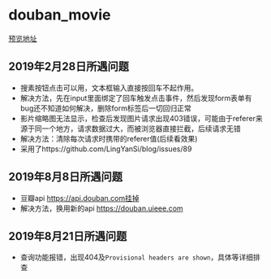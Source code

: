 # douban_movie
[预览地址](https://xiaoweimei.github.io/douban_movie/douban_movie.html)
## 2019年2月28日所遇问题
- 搜素按钮点击可以用，文本框输入直接按回车不起作用。
- 解决方法，先在input里面绑定了回车触发点击事件，然后发现form表单有bug还不知道如何解决，删除form标签后一切回归正常
- 影片缩略图无法显示，检查后发现图片请求出现403错误，可能由于referer来源于同一个地方，请求数据过大，而被浏览器直接拦截，后续请求无错
- 解决方法：清除每次请求时携带的referer值(后续看效果)
- 采用了https://github.com/LingYanSi/blog/issues/89
## 2019年8月8日所遇问题
- 豆瓣api https://api.douban.com挂掉
- 解决方法，换用新的api https://douban.uieee.com
## 2019年8月21日所遇问题
- 查询功能报错，出现404及`Provisional headers are shown`，具体等详细排查
